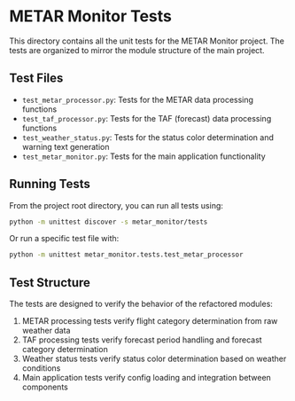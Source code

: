 # METAR Monitor Tests

This directory contains all the unit tests for the METAR Monitor project. The tests are organized to mirror the module structure of the main project.

## Test Files

- `test_metar_processor.py`: Tests for the METAR data processing functions
- `test_taf_processor.py`: Tests for the TAF (forecast) data processing functions
- `test_weather_status.py`: Tests for the status color determination and warning text generation
- `test_metar_monitor.py`: Tests for the main application functionality

## Running Tests

From the project root directory, you can run all tests using:

```bash
python -m unittest discover -s metar_monitor/tests
```

Or run a specific test file with:

```bash
python -m unittest metar_monitor.tests.test_metar_processor
```

## Test Structure

The tests are designed to verify the behavior of the refactored modules:

1. METAR processing tests verify flight category determination from raw weather data
2. TAF processing tests verify forecast period handling and forecast category determination
3. Weather status tests verify status color determination based on weather conditions
4. Main application tests verify config loading and integration between components
